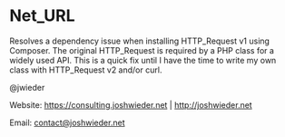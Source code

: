 # Net_URL

Resolves a dependency issue when installing HTTP_Request v1 using Composer. The original HTTP_Request is required by a PHP class 
for a widely used API. This is a quick fix until I have the time to write my own class with HTTP_Request v2 and/or curl.

@jwieder

Website: https://consulting.joshwieder.net | http://joshwieder.net

Email: contact@joshwieder.net
